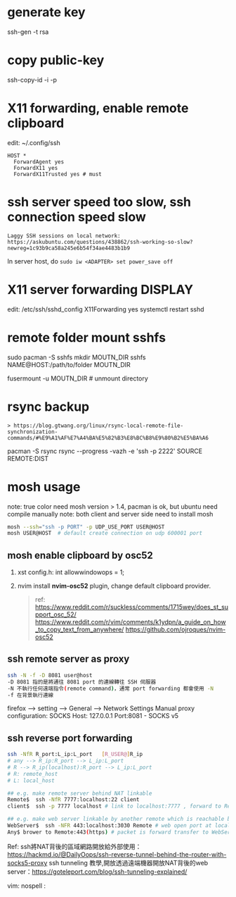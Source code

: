 # generate key
ssh-gen -t rsa

# copy public-key
ssh-copy-id -i <my-public-key> -p <port> <Destination>


# X11 forwarding, enable remote clipboard
edit: ~/.config/ssh
```
HOST *
  ForwardAgent yes
  ForwardX11 yes
  ForwardX11Trusted yes # must
```

# ssh server speed too slow, ssh connection speed slow
    Laggy SSH sessions on local network: https://askubuntu.com/questions/438862/ssh-working-so-slow?newreg=1c93b9ca58a245e6b54f34ae4483b1b9
In server host, do
`sudo iw <ADAPTER> set power_save off`

# X11 server forwarding DISPLAY
edit: /etc/ssh/sshd_config
    X11Forwarding yes
systemctl restart sshd

# remote folder mount sshfs
sudo pacman -S sshfs
mkdir MOUTN_DIR
sshfs NAME@HOST:/path/to/folder MOUTN_DIR

fusermount -u MOUTN_DIR # unmount directory

# rsync backup
    > https://blog.gtwang.org/linux/rsync-local-remote-file-synchronization-commands/#%E9%A1%AF%E7%A4%BA%E5%82%B3%E8%BC%B8%E9%80%B2%E5%BA%A6
pacman -S rsync
rsync --progress -vazh -e 'ssh -p 2222' SOURCE REMOTE:DIST

# mosh usage
note: true color need mosh version > 1.4, pacman is ok, but ubuntu need compile manually
note: both client and server side need to install mosh
```sh
mosh --ssh="ssh -p PORT" -p UDP_USE_PORT USER@HOST
mosh USER@HOST  # default create connection on udp 600001 port
```
## mosh enable clipboard by osc52
1. xst config.h: int allowwindowops = 1;
2. nvim install **nvim-osc52** plugin, change default clipboard provider.

    > ref: https://www.reddit.com/r/suckless/comments/1715wey/does_st_support_osc_52/
    > https://www.reddit.com/r/vim/comments/k1ydpn/a_guide_on_how_to_copy_text_from_anywhere/
    > https://github.com/ojroques/nvim-osc52

## ssh remote server as proxy
```sh
ssh -N -f -D 8081 user@host 
-D 8081 指的是將通往 8081 port 的連線轉往 SSH 伺服器
-N 不執行任何遠端指令(remote command)，通常 port forwarding 都會使用 -N
-f 在背景執行連線
```
firefox --> setting --> General --> Network Settings
Manual proxy configuration:
    SOCKS Host: 127.0.0.1 Port:8081
    - SOCKS v5

## ssh reverse port forwarding
```sh
ssh -NfR R_port:L_ip:L_port   [R_USER@]R_ip
# any --> R_ip:R_port --> L_ip:L_port
# R --> R_ip(localhost):R_port --> L_ip:L_port
# R: remote_host
# L: local_host

## e.g. make remote server behind NAT linkable
Remote$  ssh -NfR 7777:localhost:22 client
client$  ssh -p 7777 localhost # link to localhost:7777 , forward to Remote port 22 which is ssh server

## e.g. make web server linkable by another remote which is reachable by public network
WebServer$  ssh -NFR 443:localhost:3030 Remote # web open port at localhost 3030
Any$ brower to Remote:443(https) # packet is forward transfer to WebServer:3030 which is web service
```
Ref:
ssh將NAT背後的區域網路開放給外部使用： https://hackmd.io/@DailyOops/ssh-reverse-tunnel-behind-the-router-with-socks5-proxy
ssh tunneling 教學,開放透過遠端機器開放NAT背後的web server：https://goteleport.com/blog/ssh-tunneling-explained/



vim: nospell :

